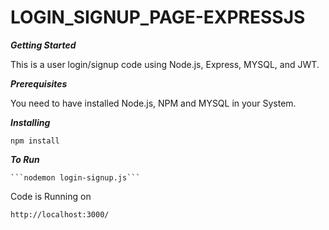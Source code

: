 # LOGIN_SIGNUP_PAGE-EXPRESSJS

***Getting Started***

This is a user login/signup code using Node.js, Express, MYSQL, and JWT.

***Prerequisites***

You need to have installed Node.js, NPM and MYSQL in your System.

***Installing***

```npm install```

***To Run***
    
    ```nodemon login-signup.js```
   
   Code is Running on
   
   ```http://localhost:3000/```
   
